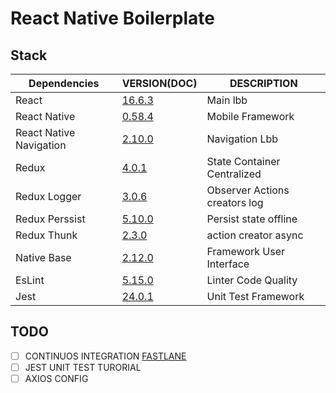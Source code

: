 # React Native Boilerplate 


## Stack
| Dependencies | VERSION(DOC) | DESCRIPTION
| -- | -- | --- |
| React | [16.6.3](https://5b05c94e0733d530fd1fafe0--reactjs.netlify.com/docs/hello-world.html) | Main lbb |
| React Native | [0.58.4](https://facebook.github.io/react-native/docs/getting-started.html) | Mobile Framework|
| React Native Navigation | [2.10.0](https://wix.github.io/react-native-navigation/#/) | Navigation Lbb |
| Redux | [4.0.1](https://redux.js.org/introduction/getting-started) | State Container Centralized |
| Redux Logger| [3.0.6](https://github.com/LogRocket/redux-logger) | Observer Actions creators log  |
| Redux Perssist | [5.10.0](https://github.com/rt2zz/redux-persist) | Persist state offline |
| Redux Thunk | [2.3.0](https://github.com/reduxjs/redux-thunk) | action creator async |
| Native Base | [2.12.0](https://nativebase.io/) | Framework User Interface |
| EsLint | [5.15.0](https://eslint.org/docs/user-guide/getting-started) | Linter Code Quality |
| Jest| [24.0.1](https://jestjs.io/docs/en/tutorial-react-native) | Unit Test Framework |


## TODO
- [ ] CONTINUOS INTEGRATION [FASTLANE](https://docs.fastlane.tools/)
- [ ] JEST UNIT TEST TURORIAL
- [ ] AXIOS CONFIG
